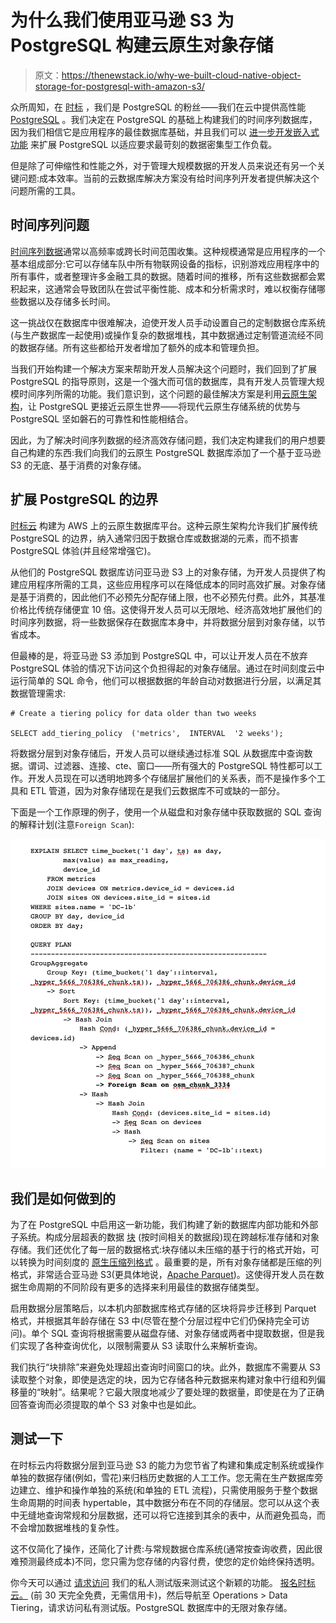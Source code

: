 # 为什么我们使用亚马逊 S3 为 PostgreSQL 构建云原生对象存储

> 原文：<https://thenewstack.io/why-we-built-cloud-native-object-storage-for-postgresql-with-amazon-s3/>

众所周知，在 [时标](https://www.timescale.com/?utm_source=new-stack&utm_medium=web&utm_campaign=data-tiering-private&utm_content=timescale-homepage) ，我们是 PostgreSQL 的粉丝——我们在云中提供高性能 [PostgreSQL](https://thenewstack.io/two-sizes-fit-most-postgresql-and-clickhouse/) 。我们决定在 PostgreSQL 的基础上构建我们的时间序列数据库，因为我们相信它是应用程序的最佳数据库基础，并且我们可以 [进一步开发嵌入式功能](https://www.timescale.com/blog/postgresql-timescaledb-1000x-faster-queries-90-data-compression-and-much-more/) 来扩展 PostgreSQL 以适应要求最苛刻的数据密集型工作负载。

但是除了可伸缩性和性能之外，对于管理大规模数据的开发人员来说还有另一个关键问题:成本效率。当前的云数据库解决方案没有给时间序列开发者提供解决这个问题所需的工具。

## **时间序列问题**

[时间序列数据](https://thenewstack.io/the-immutability-of-time-series-data/)通常以高频率或跨长时间范围收集。这种规模通常是应用程序的一个基本组成部分:它可以存储车队中所有物联网设备的指标，识别游戏应用程序中的所有事件，或者整理许多金融工具的数据。随着时间的推移，所有这些数据都会累积起来，这通常会导致团队在尝试平衡性能、成本和分析需求时，难以权衡存储哪些数据以及存储多长时间。

这一挑战仅在数据库中很难解决，迫使开发人员手动设置自己的定制数据仓库系统(与生产数据库一起使用)或操作复杂的数据堆栈，其中数据通过定制管道流经不同的数据存储。所有这些都给开发者增加了额外的成本和管理负担。

当我们开始构建一个解决方案来帮助开发人员解决这个问题时，我们回到了扩展 PostgreSQL 的指导原则，这是一个强大而可信的数据库，具有开发人员管理大规模时间序列所需的功能。我们意识到，这个问题的最佳解决方案是利用[云原生架构](https://thenewstack.io/cloud-native-architecture-one-stack-many-options/)，让 PostgreSQL 更接近云原生世界——将现代云原生存储系统的优势与 PostgreSQL 坚如磐石的可靠性和性能相结合。

因此，为了解决时间序列数据的经济高效存储问题，我们决定构建我们的用户想要自己构建的东西:我们向我们的云原生 PostgreSQL 数据库添加了一个基于亚马逊 S3 的无底、基于消费的对象存储。

## **扩展 PostgreSQL 的边界**

[时标云](https://console.cloud.timescale.com/?utm_source=new-stack&utm_medium=web&utm_campaign=data-tiering-private&utm_content=timescale-cloud-console) 构建为 AWS 上的云原生数据库平台。这种云原生架构允许我们扩展传统 PostgreSQL 的边界，纳入通常归因于数据仓库或数据湖的元素，而不损害 PostgreSQL 体验(并且经常增强它)。

从他们的 PostgreSQL 数据库访问亚马逊 S3 上的对象存储，为开发人员提供了构建应用程序所需的工具，这些应用程序可以在降低成本的同时高效扩展。对象存储是基于消费的，因此他们不必预先分配存储上限，也不必预先付费。此外，其基准价格比传统存储便宜 10 倍。这使得开发人员可以无限地、经济高效地扩展他们的时间序列数据，将一些数据保存在数据库本身中，并将数据分层到对象存储，以节省成本。

但最棒的是，将亚马逊 S3 添加到 PostgreSQL 中，可以让开发人员在不放弃 PostgreSQL 体验的情况下访问这个负担得起的对象存储层。通过在时间刻度云中运行简单的 SQL 命令，他们可以根据数据的年龄自动对数据进行分层，以满足其数据管理需求:

```
# Create a tiering policy for data older than two weeks

SELECT add_tiering_policy  ('metrics',  INTERVAL  '2 weeks');

```

将数据分层到对象存储后，开发人员可以继续通过标准 SQL 从数据库中查询数据。谓词、过滤器、连接、cte、窗口——所有强大的 PostgreSQL 特性都可以工作。开发人员现在可以透明地跨多个存储层扩展他们的关系表，而不是操作多个工具和 ETL 管道，因为对象存储现在是我们云数据库不可或缺的一部分。

下面是一个工作原理的例子，使用一个从磁盘和对象存储中获取数据的 SQL 查询的解释计划(注意`Foreign Scan`):

![](img/85a8e6a6233320035f33a1fbe58aaa31.png)

## **我们是如何做到的**

为了在 PostgreSQL 中启用这一新功能，我们构建了新的数据库内部功能和外部子系统。构成分层超表的数据 [块](https://docs.timescale.com/timescaledb/latest/how-to-guides/hypertables/about-hypertables/%23hypertable-partitioning) (按时间相关的数据段)现在跨越标准存储和对象存储。我们还优化了每一层的数据格式:块存储以未压缩的基于行的格式开始，可以转换为时间刻度的 [原生压缩列格式](https://docs.timescale.com/timescaledb/latest/overview/core-concepts/compression/%23native-compression-to-column-based-storage) 。最重要的是，所有对象存储都是压缩的列格式，非常适合亚马逊 S3(更具体地说，[Apache Parquet](https://parquet.apache.org))。这使得开发人员在数据生命周期的不同阶段有更多的选择来利用最佳的数据存储类型。

启用数据分层策略后，以本机内部数据库格式存储的区块将异步迁移到 Parquet 格式，并根据其年龄存储在 S3 中(尽管在整个分层过程中它们仍保持完全可访问)。单个 SQL 查询将根据需要从磁盘存储、对象存储或两者中提取数据，但是我们实现了各种查询优化，以限制需要从 S3 读取什么来解析查询。

我们执行“块排除”来避免处理超出查询时间窗口的块。此外，数据库不需要从 S3 读取整个对象，即使是选定的块，因为它存储各种元数据来构建对象中行组和列偏移量的“映射”。结果呢？它最大限度地减少了要处理的数据量，即使是在为了正确回答查询而必须提取的单个 S3 对象中也是如此。

## **测试一下**

在时标云内将数据分层到亚马逊 S3 的能力为您节省了构建和集成定制系统或操作单独的数据存储(例如，雪花)来归档历史数据的人工工作。您无需在生产数据库旁边建立、维护和操作单独的系统(和单独的 ETL 流程)，只需使用服务于整个数据生命周期的时间表 hypertable，其中数据分布在不同的存储层。您可以从这个表中无缝地查询常规和分层数据，还可以将它连接到其余的表中，从而避免孤岛，而不会增加数据堆栈的复杂性。

这不仅简化了操作，还简化了计费:与常规数据仓库系统(通常按查询收费，因此很难预测最终成本)不同，您只需为您存储的内容付费，使您的定价始终保持透明。

你今天可以通过 [请求访问](https://tsdb.co/docs-data-tiering) 我们的私人测试版来测试这个新颖的功能。 [报名时标云。](https://console.cloud.timescale.com/signup) (前 30 天完全免费，无需信用卡)，然后导航至 Operations > Data Tiering，请求访问私有测试版。PostgreSQL 数据库中的无限对象存储。

<svg xmlns:xlink="http://www.w3.org/1999/xlink" viewBox="0 0 68 31" version="1.1"><title>Group</title> <desc>Created with Sketch.</desc></svg>